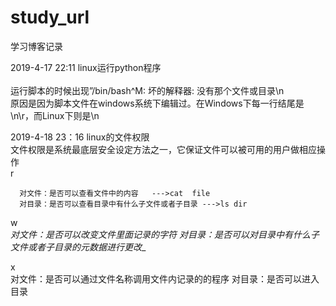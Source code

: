 # study_url
学习博客记录

2019-4-17 22:11 linux运行python程序  
<br/>运行脚本的时候出现”/bin/bash^M: 坏的解释器: 没有那个文件或目录\n  
    原因是因为脚本文件在windows系统下编辑过。在Windows下每一行结尾是\n\r，而Linux下则是\n


2019-4-18 23：16 linux的文件权限  
文件权限是系统最底层安全设定方法之一，它保证文件可以被可用的用户做相应操作  
r  

      对文件：是否可以查看文件中的内容   --->cat  file
      对目录：是否可以查看目录中有什么子文件或者子目录 --->ls dir
w   
      _对文件：是否可以改变文件里面记录的字符_
      _对目录：是否可以对目录中有什么子文件或者子目录的元数据进行更改__
  
  x     
      对文件：是否可以通过文件名称调用文件内记录的的程序
      对目录：是否可以进入目录
